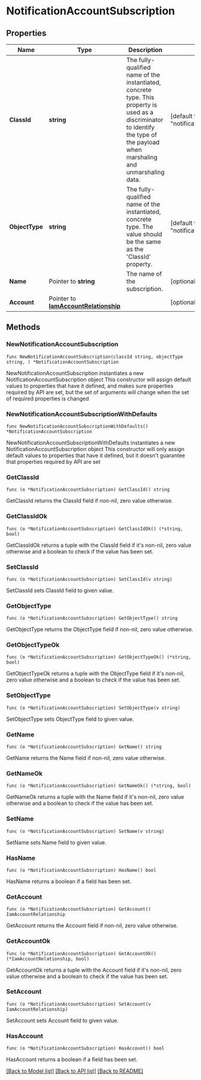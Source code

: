 # NotificationAccountSubscription

## Properties

Name | Type | Description | Notes
------------ | ------------- | ------------- | -------------
**ClassId** | **string** | The fully-qualified name of the instantiated, concrete type. This property is used as a discriminator to identify the type of the payload when marshaling and unmarshaling data. | [default to "notification.AccountSubscription"]
**ObjectType** | **string** | The fully-qualified name of the instantiated, concrete type. The value should be the same as the &#39;ClassId&#39; property. | [default to "notification.AccountSubscription"]
**Name** | Pointer to **string** | The name of the subscription. | [optional] 
**Account** | Pointer to [**IamAccountRelationship**](iam.Account.Relationship.md) |  | [optional] 

## Methods

### NewNotificationAccountSubscription

`func NewNotificationAccountSubscription(classId string, objectType string, ) *NotificationAccountSubscription`

NewNotificationAccountSubscription instantiates a new NotificationAccountSubscription object
This constructor will assign default values to properties that have it defined,
and makes sure properties required by API are set, but the set of arguments
will change when the set of required properties is changed

### NewNotificationAccountSubscriptionWithDefaults

`func NewNotificationAccountSubscriptionWithDefaults() *NotificationAccountSubscription`

NewNotificationAccountSubscriptionWithDefaults instantiates a new NotificationAccountSubscription object
This constructor will only assign default values to properties that have it defined,
but it doesn't guarantee that properties required by API are set

### GetClassId

`func (o *NotificationAccountSubscription) GetClassId() string`

GetClassId returns the ClassId field if non-nil, zero value otherwise.

### GetClassIdOk

`func (o *NotificationAccountSubscription) GetClassIdOk() (*string, bool)`

GetClassIdOk returns a tuple with the ClassId field if it's non-nil, zero value otherwise
and a boolean to check if the value has been set.

### SetClassId

`func (o *NotificationAccountSubscription) SetClassId(v string)`

SetClassId sets ClassId field to given value.


### GetObjectType

`func (o *NotificationAccountSubscription) GetObjectType() string`

GetObjectType returns the ObjectType field if non-nil, zero value otherwise.

### GetObjectTypeOk

`func (o *NotificationAccountSubscription) GetObjectTypeOk() (*string, bool)`

GetObjectTypeOk returns a tuple with the ObjectType field if it's non-nil, zero value otherwise
and a boolean to check if the value has been set.

### SetObjectType

`func (o *NotificationAccountSubscription) SetObjectType(v string)`

SetObjectType sets ObjectType field to given value.


### GetName

`func (o *NotificationAccountSubscription) GetName() string`

GetName returns the Name field if non-nil, zero value otherwise.

### GetNameOk

`func (o *NotificationAccountSubscription) GetNameOk() (*string, bool)`

GetNameOk returns a tuple with the Name field if it's non-nil, zero value otherwise
and a boolean to check if the value has been set.

### SetName

`func (o *NotificationAccountSubscription) SetName(v string)`

SetName sets Name field to given value.

### HasName

`func (o *NotificationAccountSubscription) HasName() bool`

HasName returns a boolean if a field has been set.

### GetAccount

`func (o *NotificationAccountSubscription) GetAccount() IamAccountRelationship`

GetAccount returns the Account field if non-nil, zero value otherwise.

### GetAccountOk

`func (o *NotificationAccountSubscription) GetAccountOk() (*IamAccountRelationship, bool)`

GetAccountOk returns a tuple with the Account field if it's non-nil, zero value otherwise
and a boolean to check if the value has been set.

### SetAccount

`func (o *NotificationAccountSubscription) SetAccount(v IamAccountRelationship)`

SetAccount sets Account field to given value.

### HasAccount

`func (o *NotificationAccountSubscription) HasAccount() bool`

HasAccount returns a boolean if a field has been set.


[[Back to Model list]](../README.md#documentation-for-models) [[Back to API list]](../README.md#documentation-for-api-endpoints) [[Back to README]](../README.md)


